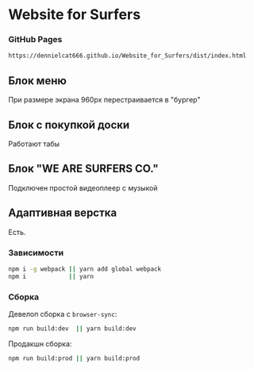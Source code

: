 # Website for Surfers

### GitHub Pages
```bash
https://dennielcat666.github.io/Website_for_Surfers/dist/index.html
```

## Блок меню

При размере экрана 960px перестраивается в "бургер"

## Блок с покупкой доски

Работают табы

## Блок "WE ARE SURFERS CO."

Подключен простой видеоплеер с музыкой

## Адаптивная верстка

Есть.



### Зависимости
```bash
npm i -g webpack || yarn add global webpack
npm i			 || yarn
```

### Сборка
Девелоп сборка c `browser-sync`:
```bash
npm run build:dev  || yarn build:dev
```
Продакшн сборка:
```bash
npm run build:prod || yarn build:prod
```
